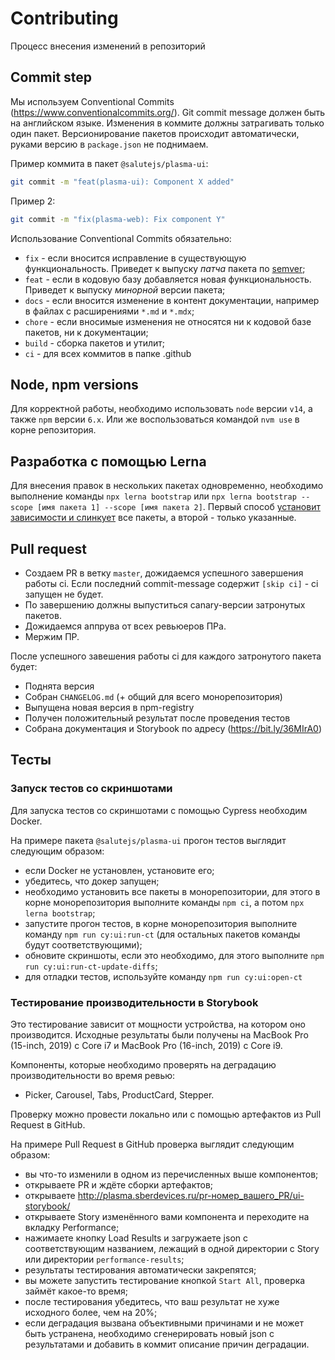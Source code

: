 # Contributing

Процесс внесения изменений в репозиторий

## Commit step

Мы используем Conventional Commits (<https://www.conventionalcommits.org/>). Git commit message должен быть на английском языке.
Изменения в коммите должны затрагивать только один пакет.
Версионирование пакетов происходит автоматически, руками версию в `package.json` не поднимаем.

Пример коммита в пакет `@salutejs/plasma-ui`:

```sh
git commit -m "feat(plasma-ui): Component X added"
```

Пример 2:

```sh
git commit -m "fix(plasma-web): Fix component Y"
```

Использование Conventional Commits обязательно:

-   `fix` - если вносится исправление в существующую функциональность. Приведет к выпуску _патча_ пакета по [semver](https://semver.org/lang/ru/);
-   `feat` - если в кодовую базу добавляется новая функциональность. Приведет к выпуску _минорной_ версии пакета;
-   `docs` - если вносится изменение в контент документации, например в файлах с расширениями `*.md` и `*.mdx`;
-   `chore` - если вносимые изменения не относятся ни к кодовой базе пакетов, ни к документации;
-   `build` - сборка пакетов и утилит;
-   `ci` - для всех коммитов в папке .github

## Node, npm versions

Для корректной работы, необходимо использовать `node` версии `v14`, а также `npm` версии `6.x`. Или же воспользоваться командой `nvm use` в корне репозитория.

## Разработка с помощью Lerna

Для внесения правок в нескольких пакетах одновременно, необходимо выполнение команды `npx lerna bootstrap` или `npx lerna bootstrap --scope [имя пакета 1] --scope [имя пакета 2]`. Первый способ [установит зависимости и слинкует](https://github.com/lerna/lerna/blob/main/commands/bootstrap/README.md) все пакеты, а второй - только указанные.

## Pull request

-   Создаем PR в ветку `master`, дожидаемся успешного завершения работы ci. Если последний commit-message содержит `[skip ci]` - ci запущен не будет.
-   По завершению должны выпуститься canary-версии затронутых пакетов.
-   Дожидаемся аппрува от всех ревьюеров ПРа.
-   Мержим ПР.

После успешного завешения работы ci для каждого затронутого пакета будет:

-   Поднята версия
-   Собран `CHANGELOG.md` (+ общий для всего монорепозитория)
-   Выпущена новая версия в npm-registry
-   Получен положительный результат после проведения тестов
-   Собрана документация и Storybook по адресу (<https://bit.ly/36MIrA0>)

## Тесты

### Запуск тестов со скриншотами

Для запуска тестов со скриншотами с помощью Cypress необходим Docker.

На примере пакета `@salutejs/plasma-ui` прогон тестов выглядит следующим образом:

-   если Docker не установлен, установите его;
-   убедитесь, что докер запущен;
-   необходимо установить все пакеты в монорепозитории, для этого в корне монорепозитория выполните команды `npm ci`, а потом `npx lerna bootstrap`;
-   запустите прогон тестов, в корне монорепозитория выполните команду `npm run cy:ui:run-ct` (для остальных пакетов команды будут соответствующими);
-   обновите скриншоты, если это необходимо, для этого выполните `npm run cy:ui:run-ct-update-diffs`;
-   для отладки тестов, используйте команду `npm run cy:ui:open-ct`

### Тестирование производительности в Storybook

Это тестирование зависит от мощности устройства, на котором оно производится. Исходные результаты были получены на MacBook Pro (15-inch, 2019) с Core i7 и MacBook Pro (16-inch, 2019) с Core i9.

Компоненты, которые необходимо проверять на деградацию производительности во время ревью:

-   Picker, Carousel, Tabs, ProductCard, Stepper.

Проверку можно провести локально или с помощью артефактов из Pull Request в GitHub.

На примере Pull Request в GitHub проверка выглядит следующим образом:

-   вы что-то изменили в одном из перечисленных выше компонентов;
-   открываете PR и ждёте сборки артефактов;
-   открываете <http://plasma.sberdevices.ru/pr-номер_вашего_PR/ui-storybook/>
-   открываете Story изменённого вами компонента и переходите на вкладку Performance;
-   нажимаете кнопку Load Results и загружаете json с соответствующим названием, лежащий в одной директории с Story или директории `performance-results`;
-   результаты тестирования автоматически закрепятся;
-   вы можете запустить тестирование кнопкой `Start All`, проверка займёт какое-то время;
-   после тестирования убедитесь, что ваш результат не хуже исходного более, чем на 20%;
-   если деградация вызвана объективными причинами и не может быть устранена, необходимо сгенерировать новый json с результатами и добавить в коммит описание причин деградации.

